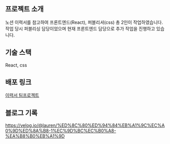 ## 프로젝트 소개
노션 이력서를 참고하여 프론트엔드(React), 퍼블리셔(css) 총 2인이 작업하였습니다.
작업 당시 퍼블리싱 담당이었으며
현재 프론트엔드 담당으로 추가 작업을 진행하고 있습니다. 

## 기술 스택
React, css

## 배포 링크
[이력서 팀프로젝트](https://resume-team-project.vercel.app/)

## 블로그 기록
https://velog.io/@lauren/%ED%8C%80%ED%94%84%EB%A1%9C%EC%A0%9D%ED%8A%B8-1%EC%9D%BC%EC%B0%A8-%EA%B8%B0%EB%A1%9D
